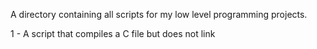 A directory containing all scripts for my low level programming projects.

1 - A script that compiles a C file but does not link
